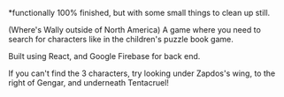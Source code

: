 *functionally 100% finished, but with some small things to clean up still.

(Where's Wally outside of North America) A game where you need to search for characters like in the children's puzzle book game.

Built using React, and Google Firebase for back end.

If you can't find the 3 characters, try looking under Zapdos's wing, to the right of Gengar, and underneath Tentacruel!
